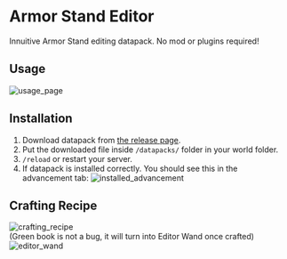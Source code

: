 # Armor Stand Editor
Innuitive Armor Stand editing datapack. No mod or plugins required!

## Usage
![usage_page](https://i.imgur.com/wibI0H2.png)

## Installation
1. Download datapack from [the release page](https://github.com/oOBoomberOo/armor_stand_editor/releases).
2. Put the downloaded file inside `/datapacks/` folder in your world folder.
3. `/reload` or restart your server.
4. If datapack is installed correctly. You should see this in the advancement tab: ![installed_advancement](https://i.imgur.com/pSmdlgr.png)

## Crafting Recipe
![crafting_recipe](https://i.imgur.com/cAJBSeY.png)  
(Green book is not a bug, it will turn into Editor Wand once crafted)  
![editor_wand](https://i.imgur.com/owhLYvt.png)
